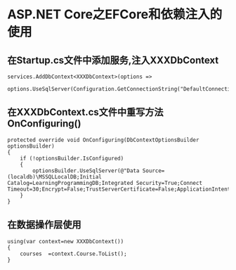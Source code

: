 # ASP.NET Core之EFCore和依赖注入的使用

## 在Startup.cs文件中添加服务,注入XXXDbContext

    services.AddDbContext<XXXDbContext>(options =>
                options.UseSqlServer(Configuration.GetConnectionString("DefaultConnection")));

## 在XXXDbContext.cs文件中重写方法OnConfiguring()

    protected override void OnConfiguring(DbContextOptionsBuilder optionsBuilder)
    {
        if (!optionsBuilder.IsConfigured)
        {
            optionsBuilder.UseSqlServer(@"Data Source=(localdb)\MSSQLLocalDB;Initial Catalog=LearningProgrammingDB;Integrated Security=True;Connect Timeout=30;Encrypt=False;TrustServerCertificate=False;ApplicationIntent=ReadWrite;MultiSubnetFailover=False");
        }
    }

## 在数据操作层使用

    using(var context=new XXXDbContext())
    {
        courses  =context.Course.ToList();
    }
